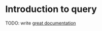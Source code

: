 # Introduction to query

TODO: write [great documentation](http://jacobian.org/writing/great-documentation/what-to-write/)
